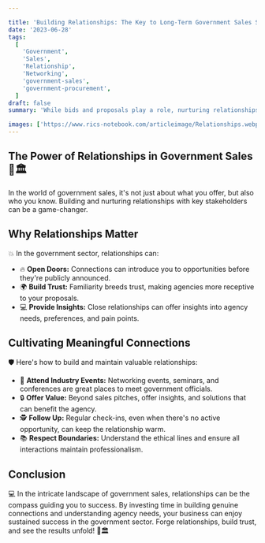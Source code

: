 ```yaml
---

title: 'Building Relationships: The Key to Long-Term Government Sales Success 🤝🏛️'
date: '2023-06-28'
tags:
  [
    'Government',
    'Sales',
    'Relationship',
    'Networking',
    'government-sales',
    'government-procurement',
  ]
draft: false
summary: 'While bids and proposals play a role, nurturing relationships is often the secret sauce to long-term success in government sales. Understand the power of connections and how to cultivate them effectively.'

images: ['https://www.rics-notebook.com/articleimage/Relationships.webp']
---
```


## The Power of Relationships in Government Sales 🤝🏛️

In the world of government sales, it's not just about what you offer, but also who you know. Building and nurturing relationships with key stakeholders can be a game-changer.

## Why Relationships Matter

💥 In the government sector, relationships can:

- 🔥 **Open Doors:** Connections can introduce you to opportunities before they're publicly announced.
- 🌍 **Build Trust:** Familiarity breeds trust, making agencies more receptive to your proposals.
- 💻 **Provide Insights:** Close relationships can offer insights into agency needs, preferences, and pain points.

## Cultivating Meaningful Connections

🛡️ Here's how to build and maintain valuable relationships:

- 🔄 **Attend Industry Events:** Networking events, seminars, and conferences are great places to meet government officials.
- 🔒 **Offer Value:** Beyond sales pitches, offer insights, and solutions that can benefit the agency.
- 🕵️ **Follow Up:** Regular check-ins, even when there's no active opportunity, can keep the relationship warm.
- 📚 **Respect Boundaries:** Understand the ethical lines and ensure all interactions maintain professionalism.

## Conclusion

💻 In the intricate landscape of government sales, relationships can be the compass guiding you to success. By investing time in building genuine connections and understanding agency needs, your business can enjoy sustained success in the government sector. Forge relationships, build trust, and see the results unfold! 🤝🏛️
